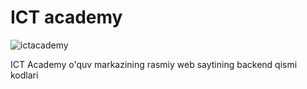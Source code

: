 # ICT academy

![ictacademy](https://github.com/jaloliddin1006/ictacademy/assets/70073648/6bbf1b23-fa93-451e-97ce-a5460d5a3128)



ICT Academy o'quv markazining rasmiy web saytining backend qismi kodlari
